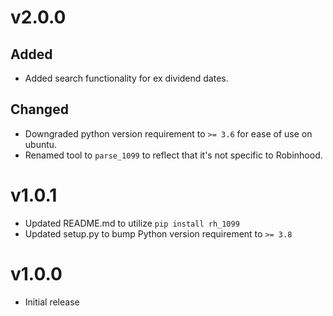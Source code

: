 # v2.0.0
## Added
- Added search functionality for ex dividend dates.

## Changed
- Downgraded python version requirement to `>= 3.6` for ease of use on ubuntu.
- Renamed tool to `parse_1099` to reflect that it's not specific to Robinhood.

# v1.0.1
- Updated README.md to utilize `pip install rh_1099`
- Updated setup.py to bump Python version requirement to `>= 3.8`

# v1.0.0
- Initial release